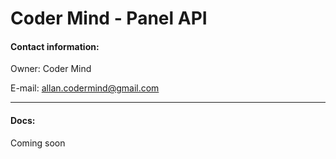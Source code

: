 # Coder Mind - Panel API

#### Contact information:

Owner: Coder Mind

E-mail: allan.codermind@gmail.com
___
#### Docs:

Coming soon

